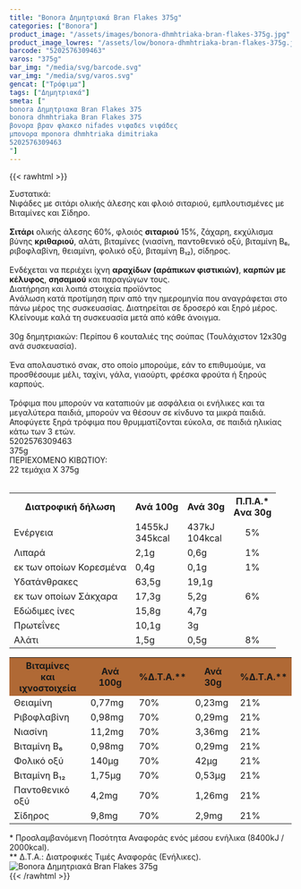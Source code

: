 ```yaml
---
title: "Bonora Δημητριακά Bran Flakes 375g"
categories: ["Bonora"]
product_image: "/assets/images/bonora-dhmhtriaka-bran-flakes-375g.jpg"
product_image_lowres: "/assets/low/bonora-dhmhtriaka-bran-flakes-375g.jpg"
barcode: "5202576309463"
varos: "375g"
bar_img: "/media/svg/barcode.svg"
var_img: "/media/svg/varos.svg"
gencat: ["Τρόφιμα"]
tags: ["Δημητριακά"]
smeta: ["
bonora Δημητριακα Bran Flakes 375
bonora dhmhtriaka Bran Flakes 375
βονορα βραν φλακεσ nifades νιφαδεs νιφάδες
μπονορα mponora dhmhtriaka dimitriaka
5202576309463
"]
---
```

{{< rawhtml >}}

<div class="sload59"><div class="product"><div id="sistatika">Συστατικά:</div><div class="alltext">Νιφάδες με σιτάρι ολικής άλεσης και φλοιό σιταριού, εμπλουτισμένες με Βιταμίνες και Σίδηρο.<br><br><b>Σιτάρι</b> ολικής άλεσης 60%, φλοιός <b>σιταριού</b> 15%, ζάχαρη, εκχύλισμα βύνης <b>κριθαριού</b>, αλάτι, βιταμίνες (νιασίνη, παντοθενικό οξύ, βιταμίνη Β₆, ριβοφλαβίνη, θειαμίνη, φολικό οξύ, βιταμίνη Β₁₂), σίδηρος.<br><br>Ενδέχεται να περιέχει ίχνη <b>αραχίδων (αράπικων φιστικιών)</b>, <b>καρπών με κέλυφος</b>, <b>σησαμιού</b> και παραγώγων τους.</div><div id="loipa">Διατήρηση και λοιπά στοιχεία προϊόντος</div><div class="alltext">Aνάλωση κατά προτίμηση πριν από την ημερομηνία που αναγράφεται στο πάνω μέρος της συσκευασίας. Διατηρείται σε δροσερό και ξηρό μέρος. Κλείνουμε καλά τη συσκευασία μετά από κάθε άνοιγμα.<br><br>30g δημητριακών: Περίπου 6 κουταλιές της σούπας (Τουλάχιστον 12x30g ανά συσκευασία).<br><br>Ένα απολαυστικό σνακ, στο οποίο μπορούμε, εάν το επιθυμούμε, να προσθέσουμε μέλι, ταχίνι, γάλα, γιαούρτι, φρέσκα φρούτα ή ξηρούς καρπούς.<br><br>Τρόφιμα που μπορούν να καταπιούν με ασφάλεια οι ενήλικες και τα μεγαλύτερα παιδιά, μπορούν να θέσουν σε κίνδυνο τα μικρά παιδιά. Αποφύγετε ξηρά τρόφιμα που θρυμματίζονται εύκολα, σε παιδιά ηλικίας κάτω των 3 ετών.</div><div id="barcode"><div id="barimage1"></div><span id="bartext">5202576309463</span></div><div id="varos"><div id="varosimage1"></div><span id="varostext">375g</span></div><div id="kivotio">ΠΕΡΙΕΧΟΜΕΝΟ ΚΙΒΩΤΙΟΥ:<br>22 τεμάχια Χ 375g</div><br><div class="tabout"><table id="diatable"><tbody><tr><th>Διατροφική δήλωση</th><th>Ανά 100g</th><th>Ανά 30g</th><th>Π.Π.Α.*<br>Aνα 30g</th></tr><tr><td class="texr2">Ενέργεια</td><td class="texr">1455kJ<br>345kcal</td><td class="texr">437kJ<br>104kcal</td><td class="texr" style="text-align:center">5%</td></tr><tr><td class="texr2">Λιπαρά</td><td class="texr">2,1g</td><td class="texr">0,6g</td><td class="texr" style="text-align:center">1%</td></tr><tr><td class="gray">εκ των οποίων Κορεσµένα</td><td class="gray2">0,4g</td><td class="gray2">0,1g</td><td class="gray2" style="text-align:center">1%</td></tr><tr><td class="texr2">Yδατάνθρακες</td><td class="texr">63,5g</td><td class="texr">19,1g</td><td class="texr" style="text-align:center"></td></tr><tr><td class="gray">εκ των οποίων Σάκχαρα</td><td class="gray2">17,3g</td><td class="gray2">5,2g</td><td class="gray2" style="text-align:center">6%</td></tr><tr><td class="texr2">Eδώδιμες ίνες</td><td class="texr">15,8g</td><td class="texr">4,7g</td><td class="texr" style="text-align:center"></td></tr><tr><td class="texr2">Πρωτεΐνες</td><td class="texr">10,1g</td><td class="texr">3g</td><td class="texr" style="text-align:center"></td></tr><tr><td class="texr2">Αλάτι</td><td class="texr">1,5g</td><td class="texr">0,5g</td><td class="texr" style="text-align:center">8%</td></tr></tbody></table></div><div class="keno"></div><div class="tabout"><table id="diatable"><tbody><tr><th style="background:#b06935">Βιταμίνες<br>και ιχνοστοιχεία</th><th style="background:#b06935">Ανά 100g</th><th style="background:#b06935">%Δ.Τ.Α.**</th><th style="background:#b06935">Ανά 30g</th><th style="background:#b06935">%Δ.Τ.Α.**</th></tr><tr><td class="texr2">Θειαμίνη</td><td class="texr">0,77mg</td><td class="texr">70%</td><td class="texr">0,23mg</td><td class="texr">21%</td></tr><tr><td class="texr2">Ριβοφλαβίνη</td><td class="texr">0,98mg</td><td class="texr">70%</td><td class="texr">0,29mg</td><td class="texr">21%</td></tr><tr><td class="texr2">Νιασίνη</td><td class="texr">11,2mg</td><td class="texr">70%</td><td class="texr">3,36mg</td><td class="texr">21%</td></tr><tr><td class="texr2">Βιταμίνη Β₆</td><td class="texr">0,98mg</td><td class="texr">70%</td><td class="texr">0,29mg</td><td class="texr">21%</td></tr><tr><td class="texr2">Φολικό οξύ</td><td class="texr">140μg</td><td class="texr">70%</td><td class="texr">42μg</td><td class="texr">21%</td></tr><tr><td class="texr2">Βιταμίνη Β₁₂</td><td class="texr">1,75μg</td><td class="texr">70%</td><td class="texr">0,53μg</td><td class="texr">21%</td></tr><tr><td class="texr2">Παντοθενικό οξύ</td><td class="texr">4,2mg</td><td class="texr">70%</td><td class="texr">1,26mg</td><td class="texr">21%</td></tr><tr><td class="texr2">Σίδηρος</td><td class="texr">9,8mg</td><td class="texr">70%</td><td class="texr">2,9mg</td><td class="texr">21%</td></tr></tbody></table></div><div class="alltext">* Προσλαμβανόμενη Ποσότητα Αναφοράς ενός μέσου ενήλικα (8400kJ / 2000kcal).<br>** Δ.Τ.Α.: Διατροφικές Τιμές Αναφοράς (Ενήλικες).</div><div class="pimg"><img alt="Bonora Δημητριακά Bran Flakes 375g" title="Bonora Δημητριακά Bran Flakes 375g" src="/assets/images/bonora-dhmhtriaka-bran-flakes-375g.jpg"></div></div></div>
{{< /rawhtml >}}


